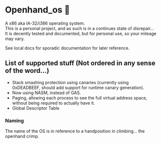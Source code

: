 # Openhand_os 🤙
A x86 aka IA-32/i386 operating system.\
This is a personal project, and as such is in a continues state of disrepair...\
It is decently tested and documented, but for personal use, so your mileage may vary.

See local docs for sporadic documentation for later reference.

## List of supported stuff (Not ordered in any sense of the word...)
 - Stack smashing protection using canaries (currently using 0xDEADBEEF, should add support for runtime canary generation).
 - Now using NASM, instead of GAS.
 - Paging, allowing each process to see the full virtual address space, without being required to actually have it.
 - Global Descriptor Table

### Naming
The name of the OS is in reference to a handposition in climbing... the openhand crimp.
